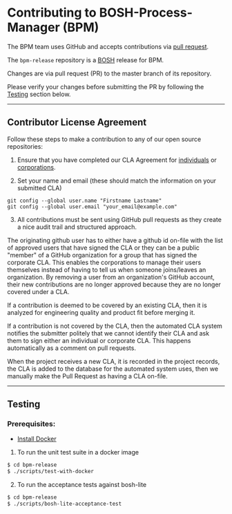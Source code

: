# Contributing to BOSH-Process-Manager (BPM)

The BPM team uses GitHub and accepts contributions via [pull request](https://help.github.com/articles/using-pull-requests).

The `bpm-release` repository is a [BOSH](https://github.com/cloudfoundry/bosh) release for BPM.

Changes are via pull request (PR) to the master branch of its repository. 

Please verify your changes before submitting the PR by following the [Testing](#testing) section below.

---

## Contributor License Agreement

Follow these steps to make a contribution to any of our open source repositories:

1. Ensure that you have completed our CLA Agreement for [individuals](https://www.cloudfoundry.org/wp-content/uploads/2015/07/CFF_Individual_CLA.pdf) or [corporations](https://www.cloudfoundry.org/wp-content/uploads/2015/07/CFF_Corporate_CLA.pdf).

2. Set your name and email (these should match the information on your submitted CLA)
  ```
  git config --global user.name "Firstname Lastname"
  git config --global user.email "your_email@example.com"
  ```

3. All contributions must be sent using GitHub pull requests as they create a nice audit trail and structured approach.

The originating github user has to either have a github id on-file with the list of approved users that have signed
the CLA or they can be a public "member" of a GitHub organization for a group that has signed the corporate CLA.
This enables the corporations to manage their users themselves instead of having to tell us when someone joins/leaves an organization. By removing a user from an organization's GitHub account, their new contributions are no longer approved because they are no longer covered under a CLA.

If a contribution is deemed to be covered by an existing CLA, then it is analyzed for engineering quality and product
fit before merging it.

If a contribution is not covered by the CLA, then the automated CLA system notifies the submitter politely that we
cannot identify their CLA and ask them to sign either an individual or corporate CLA. This happens automatically as a
comment on pull requests.

When the project receives a new CLA, it is recorded in the project records, the CLA is added to the database for the
automated system uses, then we manually make the Pull Request as having a CLA on-file.

----

## Testing

### Prerequisites:
  - [Install Docker](https://docs.docker.com/engine/installation/)

1. To run the unit test suite in a docker image
```bash
$ cd bpm-release
$ ./scripts/test-with-docker
```

2. To run the acceptance tests against bosh-lite
```bash
$ cd bpm-release
$ ./scripts/bosh-lite-acceptance-test
```
